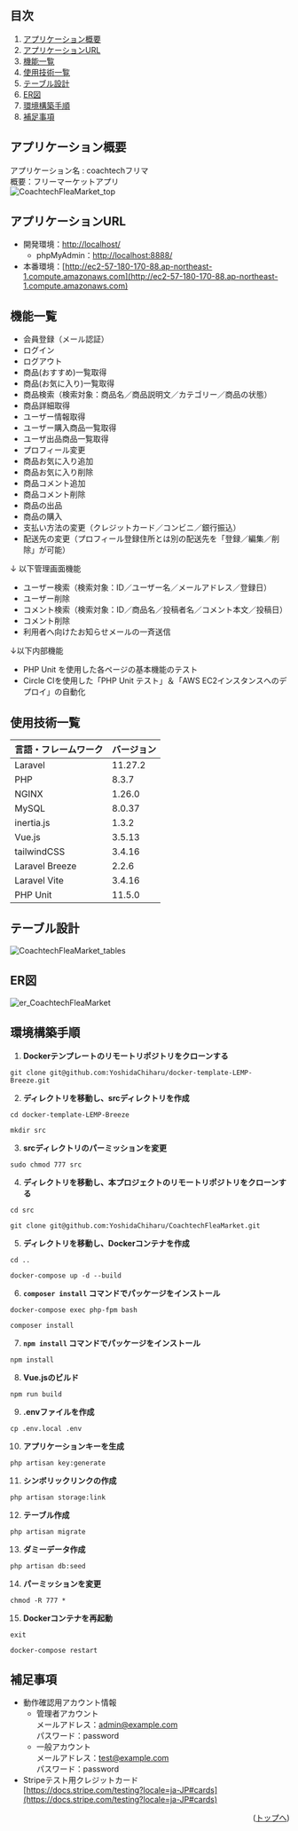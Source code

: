 <div id="top"></div>

## 目次

1. [アプリケーション概要](#アプリケーション概要)
2. [アプリケーションURL](#アプリケーションURL)
3. [機能一覧](#機能一覧)
4. [使用技術一覧](#使用技術一覧)
5. [テーブル設計](#テーブル設計)
6. [ER図](#ER図)
7. [環境構築手順](#環境構築手順)
8. [補足事項](#補足事項)

## アプリケーション概要

アプリケーション名 : coachtechフリマ<br>
概要：フリーマーケットアプリ<br>
![CoachtechFleaMarket_top](/CoachtechFleaMarket_top.png)

## アプリケーションURL

- 開発環境：[http://localhost/](http://localhost/)
    - phpMyAdmin：[http://localhost:8888/](http://localhost:8888/)
- 本番環境：[http://ec2-57-180-170-88.ap-northeast-1.compute.amazonaws.com](http://ec2-57-180-170-88.ap-northeast-1.compute.amazonaws.com)

## 機能一覧

- 会員登録（メール認証）
- ログイン
- ログアウト
- 商品(おすすめ)一覧取得
- 商品(お気に入り)一覧取得
- 商品検索（検索対象：商品名／商品説明文／カテゴリー／商品の状態）
- 商品詳細取得
- ユーザー情報取得
- ユーザー購入商品一覧取得
- ユーザ出品商品一覧取得
- プロフィール変更
- 商品お気に入り追加
- 商品お気に入り削除
- 商品コメント追加
- 商品コメント削除
- 商品の出品
- 商品の購入
- 支払い方法の変更（クレジットカード／コンビニ／銀行振込）
- 配送先の変更（プロフィール登録住所とは別の配送先を「登録／編集／削除」が可能）

↓ 以下管理画面機能
- ユーザー検索（検索対象：ID／ユーザー名／メールアドレス／登録日）
- ユーザー削除
- コメント検索（検索対象：ID／商品名／投稿者名／コメント本文／投稿日）
- コメント削除
- 利用者へ向けたお知らせメールの一斉送信

↓以下内部機能
- PHP Unit を使用した各ページの基本機能のテスト
- Circle CIを使用した「PHP Unit テスト」＆「AWS EC2インスタンスへのデプロイ」の自動化

## 使用技術一覧

| 言語・フレームワーク  | バージョン |
| --------------------- | ---------- |
| Laravel               | 11.27.2    |
| PHP                   | 8.3.7      |
| NGINX                 | 1.26.0     |
| MySQL                 | 8.0.37     |
| inertia.js            | 1.3.2      |
| Vue.js                | 3.5.13     |
| tailwindCSS           | 3.4.16     |
| Laravel Breeze        | 2.2.6      |
| Laravel Vite          | 3.4.16     |
| PHP Unit              | 11.5.0     |

## テーブル設計

![CoachtechFleaMarket_tables](/CoachtechFleaMarket_tables.png)

## ER図

![er_CoachtechFleaMarket](/er_CoachtechFleaMarket.png)

## 環境構築手順

1. **Dockerテンプレートのリモートリポジトリをクローンする**
```
git clone git@github.com:YoshidaChiharu/docker-template-LEMP-Breeze.git
```
2. **ディレクトリを移動し、srcディレクトリを作成**
```
cd docker-template-LEMP-Breeze
```
```
mkdir src
```
3. **srcディレクトリのパーミッションを変更**
```
sudo chmod 777 src
```
4. **ディレクトリを移動し、本プロジェクトのリモートリポジトリをクローンする**
```
cd src
```
```
git clone git@github.com:YoshidaChiharu/CoachtechFleaMarket.git
```
5. **ディレクトリを移動し、Dockerコンテナを作成**
```
cd ..
```
```
docker-compose up -d --build
```
6. **`composer install` コマンドでパッケージをインストール**
```
docker-compose exec php-fpm bash
```
```
composer install
```
7. **`npm install` コマンドでパッケージをインストール**
```
npm install
```
8. **Vue.jsのビルド**
```
npm run build
```
9. **.envファイルを作成**
```
cp .env.local .env
```
10. **アプリケーションキーを生成**
```
php artisan key:generate
```
11. **シンボリックリンクの作成**
```
php artisan storage:link
```
12. **テーブル作成**
```
php artisan migrate
```
13. **ダミーデータ作成**
```
php artisan db:seed
```
14. **パーミッションを変更**
```
chmod -R 777 *
```
15. **Dockerコンテナを再起動**
```
exit
```
```
docker-compose restart
```

## 補足事項

- 動作確認用アカウント情報
    - 管理者アカウント\
        メールアドレス：admin@example.com\
        パスワード：password
    - 一般アカウント\
        メールアドレス：test@example.com\
        パスワード：password
- Stripeテスト用クレジットカード\
    [https://docs.stripe.com/testing?locale=ja-JP#cards](https://docs.stripe.com/testing?locale=ja-JP#cards)

<p align="right">(<a href="#top">トップへ</a>)</p>
